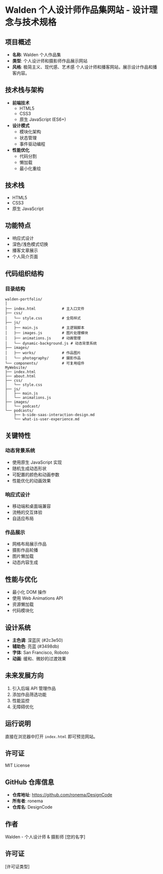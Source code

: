# Walden 个人设计师作品集网站 - 设计理念与技术规格

## 项目概述
- **名称**: Walden 个人作品集
- **类型**: 个人设计师和摄影师作品展示网站
- **风格**: 极简主义、现代感、艺术感
个人设计师和播客网站，展示设计作品和播客内容。

## 技术栈与架构
- **前端技术**
  - HTML5
  - CSS3
  - 原生 JavaScript (ES6+)
- **设计模式**
  - 模块化架构
  - 状态管理
  - 事件驱动编程
- **性能优化**
  - 代码分割
  - 懒加载
  - 最小化重绘
## 技术栈
- HTML5
- CSS3
- 原生 JavaScript

## 功能特点
- 响应式设计
- 深色/浅色模式切换
- 播客文章展示
- 个人简介页面

## 代码组织结构

### 目录结构
```
walden-portfolio/
│
├── index.html            # 主入口文件
├── css/
│   └── style.css         # 全局样式
├── js/
│   ├── main.js           # 主逻辑脚本
│   ├── images.js         # 图片处理模块
│   ├── animations.js     # 动画管理
│   └── dynamic-background.js # 动态背景系统
├── images/
│   ├── works/            # 作品图片
│   └── photography/      # 摄影作品
└── components/           # 可复用组件
MyWebsite/
├── index.html
├── about.html
├── css/
│   └── style.css
├── js/
│   ├── main.js
│   └── animations.js
├── images/
│   └── podcast/
└── podcasts/
    ├── b-side-saas-interaction-design.md
    └── what-is-user-experience.md
```

## 关键特性

### 动态背景系统
- 使用原生 JavaScript 实现
- 随机生成动态形状
- 可配置的颜色和动画参数
- 性能优化的动画效果

### 响应式设计
- 移动端和桌面端兼容
- 流畅的交互体验
- 自适应布局

### 作品展示
- 网格布局展示作品
- 摄影作品轮播
- 图片懒加载
- 动态内容生成

## 性能与优化
- 最小化 DOM 操作
- 使用 Web Animations API
- 资源懒加载
- 代码模块化

## 设计系统
- **主色调**: 深蓝灰 (#2c3e50)
- **辅助色**: 亮蓝 (#3498db)
- **字体**: San Francisco, Roboto
- **动画**: 缓和、微妙的过渡效果

## 未来发展方向
1. 引入后端 API 管理作品
2. 添加作品筛选功能
3. 性能监控
4. 无障碍优化

## 运行说明
直接在浏览器中打开 `index.html` 即可预览网站。

## 许可证
MIT License

## GitHub 仓库信息
- **仓库地址**: https://github.com/ronema/DesignCode
- **所有者**: ronema
- **仓库名**: DesignCode

## 作者
Walden - 个人设计师 & 摄影师
[您的名字]

## 许可证
[许可证类型]
